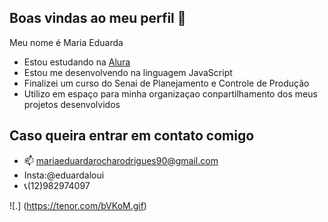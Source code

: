 ## Boas vindas ao meu perfil 🖤

Meu nome é Maria Eduarda

* Estou estudando na [Alura](https://www.alura.com.br)
* Estou me desenvolvendo na linguagem JavaScript
* Finalizei um curso do Senai de Planejamento e Controle de Produção
* Utilizo em espaço para minha organizaçao conpartilhamento dos meus projetos desenvolvidos

## Caso queira entrar em contato comigo
* 📫 mariaeduardarocharodrigues90@gmail.com
* Insta:@eduardaloui
* 📞(12)982974097

![.]
(https://tenor.com/bVKoM.gif)

